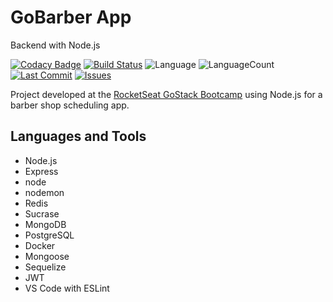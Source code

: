 # GoBarber App

Backend with Node.js

[![Codacy Badge](https://api.codacy.com/project/badge/Grade/d20792ff896d4ab2981307d37e88c19f)](https://app.codacy.com/app/mesquita09/api-gobarber?utm_source=github.com&utm_medium=referral&utm_content=mesquita09/api-gobarber&utm_campaign=Badge_Grade_Dashboard)
[![Build Status][travis-image]][travis-url]
![Language][language-image]
![LanguageCount][languagecount-image]
[![Last Commit][lastcommit-image]][lastcommit-url]
[![Issues][issues-image]][issues-url]

Project developed at the [RocketSeat GoStack Bootcamp](https://rocketseat.com.br) using Node.js for a barber shop scheduling app.

## Languages and Tools

- Node.js
- Express
- node
- nodemon
- Redis
- Sucrase
- MongoDB
- PostgreSQL
- Docker
- Mongoose
- Sequelize
- JWT
- VS Code with ESLint

<!-- Markdown link & img dfn's -->

[language-image]: https://img.shields.io/github/languages/top/mesquita09/api-gobarber.svg
[languagecount-image]: https://img.shields.io/github/languages/count/mesquita09/api-gobarber.svg
[travis-image]: https://img.shields.io/travis/dbader/node-datadog-metrics/master.svg?style=flat-square
[travis-url]: https://travis-ci.org/dbader/node-datadog-metrics
[lastcommit-image]: https://img.shields.io/github/last-commit/mesquita09/api-gobarber.svg
[lastcommit-url]: https://github.com/mesquita09/api-gobarber/commits/master
[issues-image]: https://img.shields.io/github/issues/mesquita09/api-gobarber.svg
[issues-url]: https://github.com/mesquita09/api-gobarber/issues
